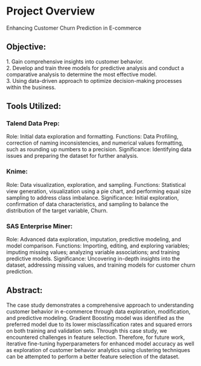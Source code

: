 <h1>Project Overview</h1>
Enhancing Customer Churn Prediction in E-commerce

<h2>Objective:</h2>
1. Gain comprehensive insights into customer behavior.
<br>
2. Develop and train three models for predictive analysis and conduct a comparative analysis to determine the most effective model.      
<br>
3. Using data-driven approach to optimize decision-making processes within the business.  

<h2>Tools Utilized:</h2>

<h3>Talend Data Prep:</h3>
Role: Initial data exploration and formatting.  
Functions: Data Profiling, correction of naming inconsistencies, and numerical values formatting, such as rounding up numbers to a precision.   
Significance: Identifying data issues and preparing the dataset for further analysis.  

<h3>Knime:</h3>
Role: Data visualization, exploration, and sampling.  
Functions: Statistical view generation, visualization using a pie chart, and performing equal size sampling to address class imbalance.  
Significance: Initial exploration, confirmation of data characteristics, and sampling to balance the distribution of the target variable, Churn.  

<h3>SAS Enterprise Miner:</h3>
Role: Advanced data exploration, imputation, predictive modeling, and model comparison.  
Functions: Importing, editing, and exploring variables; imputing missing values; analyzing variable associations; and training predictive models.  
Significance: Uncovering in-depth insights into the dataset, addressing missing values, and training models for customer churn prediction.  

<h2>Abstract:</h2>
The case study demonstrates a comprehensive approach to understanding customer behavior in e-commerce through data exploration, modification, and predictive modeling. Gradient Boosting model was identified as the preferred model due to its lower misclassification rates and squared errors on both training and validation sets. Through this case study, we encountered challenges in feature selection. Therefore, for future work, iterative fine-tuning hyperparameters for enhanced model accuracy as well as exploration of customer behavior analytics using clustering techniques can be attempted to perform a better feature selection of the dataset.
